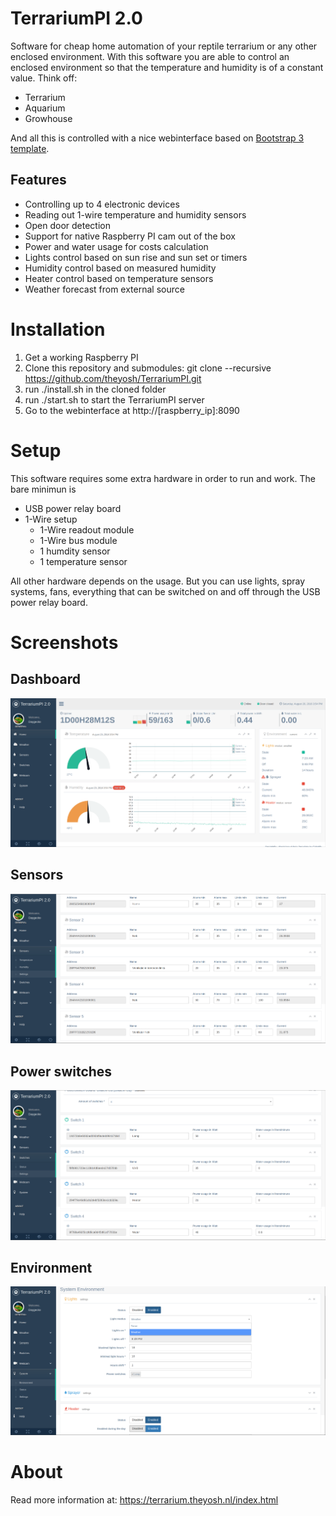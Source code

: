 # TerrariumPI 2.0
Software for cheap home automation of your reptile terrarium or any other enclosed environment. With this software you are able to control an enclosed environment so that the temperature and humidity is of a constant value. Think off:
- Terrarium
- Aquarium
- Growhouse

And all this is controlled with a nice webinterface based on [Bootstrap 3 template](https://github.com/puikinsh/gentelella/).
## Features
- Controlling up to 4 electronic devices
- Reading out 1-wire temperature and humidity sensors
- Open door detection
- Support for native Raspberry PI cam out of the box
- Power and water usage for costs calculation
- Lights control based on sun rise and sun set or timers
- Humidity control based on measured humidity
- Heater control based on temperature sensors
- Weather forecast from external source

# Installation
1. Get a working Raspberry PI
2. Clone this repository and submodules: git clone --recursive https://github.com/theyosh/TerrariumPI.git
3. run ./install.sh in the cloned folder
4. run ./start.sh to start the TerrariumPI server
5. Go to the webinterface at http://[raspberry_ip]:8090

# Setup
This software requires some extra hardware in order to run and work. The bare minimun is
- USB power relay board
- 1-Wire setup
  - 1-Wire readout module
  - 1-Wire bus module
  - 1 humdity sensor
  - 1 temperature sensor

All other hardware depends on the usage. But you can use lights, spray systems, fans, everything that can be switched on and off through the USB power relay board.

# Screenshots
## Dashboard
![TerrariumPI 2.0 Dashboard Screenshot](screenshots/dashboard.png)
## Sensors
![TerrariumPI 2.0 Sensors Screenshot](screenshots/sensors.png)
## Power switches
![TerrariumPI 2.0 Power switches Screenshot](screenshots/power_switches.png)
## Environment
![TerrariumPI 2.0 Environment Screenshot](screenshots/environment.png)
# About
Read more information at: https://terrarium.theyosh.nl/index.html
